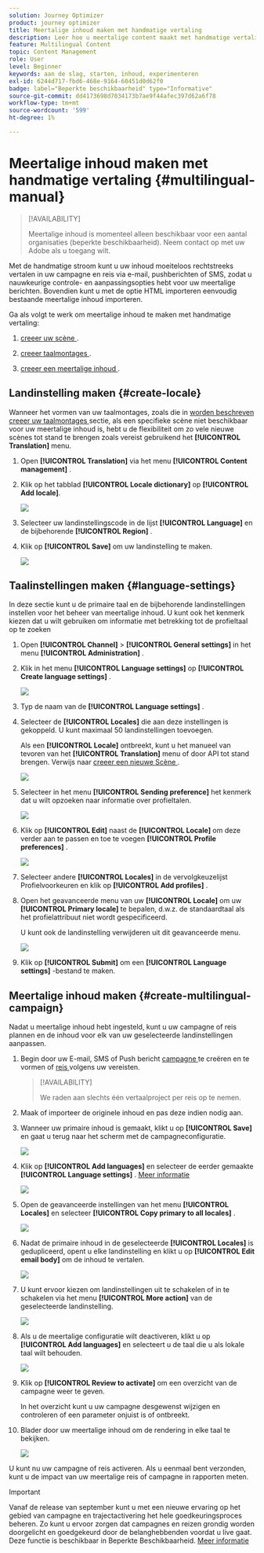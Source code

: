 ```yaml
---
solution: Journey Optimizer
product: journey optimizer
title: Meertalige inhoud maken met handmatige vertaling
description: Leer hoe u meertalige content maakt met handmatige vertaling in Journey Optimizer
feature: Multilingual Content
topic: Content Management
role: User
level: Beginner
keywords: aan de slag, starten, inhoud, experimenteren
exl-id: 6244d717-fbd6-468e-9164-60451d0d62f0
badge: label="Beperkte beschikbaarheid" type="Informative"
source-git-commit: dd4173698d7034173b7ae9f44afec397d62a6f78
workflow-type: tm+mt
source-wordcount: '599'
ht-degree: 1%

---
```


# Meertalige inhoud maken met handmatige vertaling {#multilingual-manual}

>[!AVAILABILITY]
>
>Meertalige inhoud is momenteel alleen beschikbaar voor een aantal organisaties (beperkte beschikbaarheid). Neem contact op met uw Adobe als u toegang wilt.

Met de handmatige stroom kunt u uw inhoud moeiteloos rechtstreeks vertalen in uw campagne en reis via e-mail, pushberichten of SMS, zodat u nauwkeurige controle- en aanpassingsopties hebt voor uw meertalige berichten. Bovendien kunt u met de optie HTML importeren eenvoudig bestaande meertalige inhoud importeren.

Ga als volgt te werk om meertalige inhoud te maken met handmatige vertaling:

1. [ creeer uw scène ](#create-locale).

1. [ creeer taalmontages ](#create-language-settings).

1. [ creeer een meertalige inhoud ](#create-a-multilingual-campaign).

## Landinstelling maken {#create-locale}

Wanneer het vormen van uw taalmontages, zoals die in [ worden beschreven creeer uw taalmontages ](#language-settings) sectie, als een specifieke scène niet beschikbaar voor uw meertalige inhoud is, hebt u de flexibiliteit om zo vele nieuwe scènes tot stand te brengen zoals vereist gebruikend het **[!UICONTROL Translation]** menu.

1. Open **[!UICONTROL Translation]** via het menu **[!UICONTROL Content management]** .

1. Klik op het tabblad **[!UICONTROL Locale dictionary]** op **[!UICONTROL Add locale]**.

   ![](assets/locale_1.png)

1. Selecteer uw landinstellingscode in de lijst **[!UICONTROL Language]** en de bijbehorende **[!UICONTROL Region]** .

1. Klik op **[!UICONTROL Save]** om uw landinstelling te maken.

   ![](assets/locale_2.png)

## Taalinstellingen maken {#language-settings}

In deze sectie kunt u de primaire taal en de bijbehorende landinstellingen instellen voor het beheer van meertalige inhoud. U kunt ook het kenmerk kiezen dat u wilt gebruiken om informatie met betrekking tot de profieltaal op te zoeken

1. Open **[!UICONTROL Channel]** > **[!UICONTROL General settings]** in het menu **[!UICONTROL Administration]** .

1. Klik in het menu **[!UICONTROL Language settings]** op **[!UICONTROL Create language settings]** .

   ![](assets/language_settings_1.png)

1. Typ de naam van de **[!UICONTROL Language settings]** .

1. Selecteer de **[!UICONTROL Locales]** die aan deze instellingen is gekoppeld. U kunt maximaal 50 landinstellingen toevoegen.

   Als een **[!UICONTROL Locale]** ontbreekt, kunt u het manueel van tevoren van het **[!UICONTROL Translation]** menu of door API tot stand brengen. Verwijs naar [ creeer een nieuwe Scène ](#create-locale).

   ![](assets/multilingual-settings-2.png)

1. Selecteer in het menu **[!UICONTROL Sending preference]** het kenmerk dat u wilt opzoeken naar informatie over profieltalen.

   ![](assets/multilingual-settings-3.png)

1. Klik op **[!UICONTROL Edit]** naast de **[!UICONTROL Locale]** om deze verder aan te passen en toe te voegen **[!UICONTROL Profile preferences]** .

   ![](assets/multilingual-settings-4.png)

1. Selecteer andere **[!UICONTROL Locales]** in de vervolgkeuzelijst Profielvoorkeuren en klik op **[!UICONTROL Add profiles]** .

1. Open het geavanceerde menu van uw **[!UICONTROL Locale]** om uw **[!UICONTROL Primary locale]** te bepalen, d.w.z. de standaardtaal als het profielattribuut niet wordt gespecificeerd.

   U kunt ook de landinstelling verwijderen uit dit geavanceerde menu.

   ![](assets/multilingual-settings-5.png)

1. Klik op **[!UICONTROL Submit]** om een **[!UICONTROL Language settings]** -bestand te maken.

<!--
1. Access the **[!UICONTROL channel configurations]** menu and create a new channel configuration or select an existing one.


1. In the **[!UICONTROL Header parameters]** section, select the **[!UICONTROL Enable multilingual]** option.

1. Select your **[!UICONTROL Locales dictionary]** and add as many as needed.
-->

## Meertalige inhoud maken {#create-multilingual-campaign}

Nadat u meertalige inhoud hebt ingesteld, kunt u uw campagne of reis plannen en de inhoud voor elk van uw geselecteerde landinstellingen aanpassen.

1. Begin door uw E-mail, SMS of Push bericht [ campagne ](../campaigns/create-campaign.md) te creëren en te vormen of [ reis ](../building-journeys/journeys-message.md) volgens uw vereisten.

   >[!AVAILABILITY]
   >
   >We raden aan slechts één vertaalproject per reis op te nemen.

1. Maak of importeer de originele inhoud en pas deze indien nodig aan.

1. Wanneer uw primaire inhoud is gemaakt, klikt u op **[!UICONTROL Save]** en gaat u terug naar het scherm met de campagneconfiguratie.

   ![](assets/multilingual-campaign-2.png)

1. Klik op **[!UICONTROL Add languages]** en selecteer de eerder gemaakte **[!UICONTROL Language settings]** . [Meer informatie](#create-language-settings)

   ![](assets/multilingual-campaign-3.png)

1. Open de geavanceerde instellingen van het menu **[!UICONTROL Locales]** en selecteer **[!UICONTROL Copy primary to all locales]** .

   ![](assets/multilingual-campaign-4.png)

1. Nadat de primaire inhoud in de geselecteerde **[!UICONTROL Locales]** is gedupliceerd, opent u elke landinstelling en klikt u op **[!UICONTROL Edit email body]** om de inhoud te vertalen.

   ![](assets/multilingual-campaign-5.png)

1. U kunt ervoor kiezen om landinstellingen uit te schakelen of in te schakelen via het menu **[!UICONTROL More action]** van de geselecteerde landinstelling.

   ![](assets/multilingual-campaign-6.png)

1. Als u de meertalige configuratie wilt deactiveren, klikt u op **[!UICONTROL Add languages]** en selecteert u de taal die u als lokale taal wilt behouden.

   ![](assets/multilingual-campaign-7.png)

1. Klik op **[!UICONTROL Review to activate]** om een overzicht van de campagne weer te geven.

   In het overzicht kunt u uw campagne desgewenst wijzigen en controleren of een parameter onjuist is of ontbreekt.

1. Blader door uw meertalige inhoud om de rendering in elke taal te bekijken.

   ![](assets/multilingual-campaign-8.png)

U kunt nu uw campagne of reis activeren. Als u eenmaal bent verzonden, kunt u de impact van uw meertalige reis of campagne in rapporten meten.

>[!IMPORTANT]
>
>Vanaf de release van september kunt u met een nieuwe ervaring op het gebied van campagne en trajectactivering het hele goedkeuringsproces beheren. Zo kunt u ervoor zorgen dat campagnes en reizen grondig worden doorgelicht en goedgekeurd door de belanghebbenden voordat u live gaat. Deze functie is beschikbaar in Beperkte Beschikbaarheid. [Meer informatie](../test-approve/gs-approval.md)

<!--
# Create a multilingual journey {#create-multilingual-journey}

1. Create your journey with a Delivery and personalize your content as needed.
1. From your delivery action, click Edit content.
1. Click Add languages.

-->
